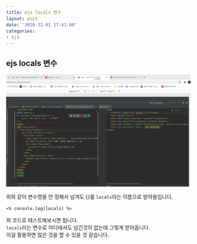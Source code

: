```yaml
---
title: ejs locals 변수
layout: post
date: '2020-12-01 17:41:00'
categories:
- ejs
---
```


## ejs locals 변수

![](/static/img/ejs/image00.jpg)

위와 같이 변수명을 안 정해서 넘겨도 {}를 `locals`라는 이름으로 받아들입니다.  

```ejs
<% console.log(locals) %>
```

위 코드로 테스트해보시면 됩니다.  
`locals`라는 변수로 어디에서도 넘긴것이 없는데 그렇게 받아옵니다.  
이걸 활용하면 많은 것을 할 수 있을 것 같습니다.